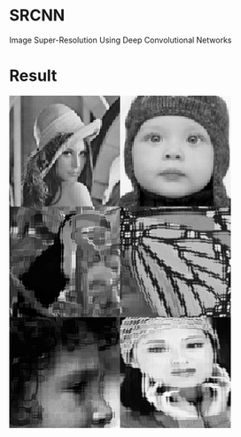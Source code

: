 # SRCNN
Image Super-Resolution Using Deep Convolutional Networks

# Result
<img src="https://github.com/ch135/SRCNN/blob/master/sample/text_image.png" width="200" height="200" alt="结果" align="left"/>
<img src="https://github.com/ch135/SRCNN/blob/master/sample/text_image0.png" width="200" height="200" alt="结果" align="left"/>
<img src="https://github.com/ch135/SRCNN/blob/master/sample/text_image1.png" width="200" height="200" alt="结果" align="left"/>
<img src="https://github.com/ch135/SRCNN/blob/master/sample/text_image2.png" width="200" height="200" alt="结果" align="left"/>
<img src="https://github.com/ch135/SRCNN/blob/master/sample/text_image3.png" width="200" height="200" alt="结果" align="left"/>
<img src="https://github.com/ch135/SRCNN/blob/master/sample/text_image4.png" width="200" height="200" alt="结果" align="left"/>
